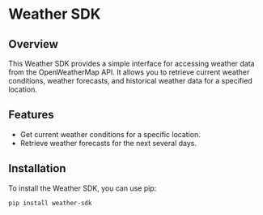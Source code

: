 # Weather SDK

## Overview
This Weather SDK provides a simple interface for accessing weather data from the OpenWeatherMap API. It allows you to retrieve current weather conditions, weather forecasts, and historical weather data for a specified location.

## Features
- Get current weather conditions for a specific location.
- Retrieve weather forecasts for the next several days.

## Installation
To install the Weather SDK, you can use pip:
```bash
pip install weather-sdk